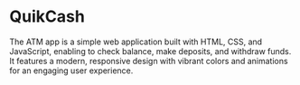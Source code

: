 # QuikCash
The ATM app is a simple web application built with HTML, CSS, and JavaScript, enabling to check balance, make deposits, and withdraw funds. It features a modern, responsive design with vibrant colors and animations for an engaging user experience.
